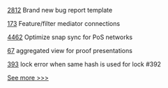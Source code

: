 
[2812](https://github.com/hyperledger/iroha/pull/2812) Brand new bug report template

[173](https://github.com/hyperledger/aries-framework-javascript-ext/pull/173) Feature/filter mediator connections

[4462](https://github.com/hyperledger/besu/pull/4462) Optimize snap sync for PoS networks

[67](https://github.com/hyperledger-labs/acapy-java-client/pull/67) aggregated view for proof presentations

[393](https://github.com/hyperledger-labs/fabric-token-sdk/pull/393) lock error when same hash is used for lock #392


[See more >>>](https://start-here.hyperledger.org/pull-requests)
